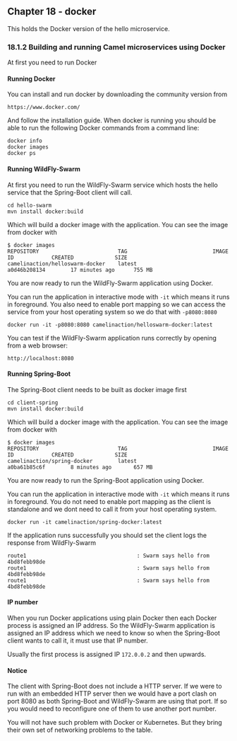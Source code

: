 Chapter 18 - docker
-------------------

This holds the Docker version of the hello microservice.

### 18.1.2 Building and running Camel microservices using Docker

At first you need to run Docker

#### Running Docker

You can install and run docker by downloading the community version from

    https://www.docker.com/
    
And follow the installation guide. When docker is running you should be able to run
the following Docker commands from a command line:
    
    docker info
    docker images
    docker ps
    
#### Running WildFly-Swarm

At first you need to run the WildFly-Swarm service which hosts the hello service 
that the Spring-Boot client will call.

    cd hello-swarm
    mvn install docker:build
    
Which will build a docker image with the application. You can see the image from docker with
 
    $ docker images
    REPOSITORY                         TAG                           IMAGE ID            CREATED             SIZE
    camelinaction/helloswarm-docker    latest                        a0d46b208134        17 minutes ago      755 MB

You are now ready to run the WildFly-Swarm application using Docker.

You can run the application in interactive mode with `-it` which means it runs in foreground.
You also need to enable port mapping so we can access the service from your host operating system
so we do that with `-p8080:8080`

    docker run -it -p8080:8080 camelinaction/helloswarm-docker:latest 

You can test if the WildFly-Swarm application runs correctly by opening from a web browser:

    http://localhost:8080

#### Running Spring-Boot    

The Spring-Boot client needs to be built as docker image first 

    cd client-spring
    mvn install docker:build
    
Which will build a docker image with the application. You can see the image from docker with
 
    $ docker images
    REPOSITORY                         TAG                           IMAGE ID            CREATED             SIZE
    camelinaction/spring-docker        latest                        a0ba61b85c6f        8 minutes ago       657 MB

You are now ready to run the Spring-Boot application using Docker.

You can run the application in interactive mode with `-it` which means it runs in foreground.
You do not need to enable port mapping as the client is standalone and we dont need to call it from
your host operating system.

    docker run -it camelinaction/spring-docker:latest 

If the application runs successfully you should set the client logs the response from WildFly-Swarm

    route1                                   : Swarm says hello from 4bd8febb98de
    route1                                   : Swarm says hello from 4bd8febb98de
    route1                                   : Swarm says hello from 4bd8febb98de

#### IP number

When you run Docker applications using plain Docker then each Docker process is assigned
an IP address. So the WildFly-Swarm application is assigned an IP address which we need
to know so when the Spring-Boot client wants to call it, it must use that IP number.

Usually the first process is assigned IP `172.0.0.2` and then upwards.


#### Notice

The client with Spring-Boot does not include a HTTP server. If we were
to run with an embedded HTTP server then we would have a port clash on port 8080
as both Spring-Boot and WildFly-Swarm are using that port. If so you would need
to reconfigure one of them to use another port number.
    
You will not have such problem with Docker or Kubernetes. But they bring their
own set of networking problems to the table.
